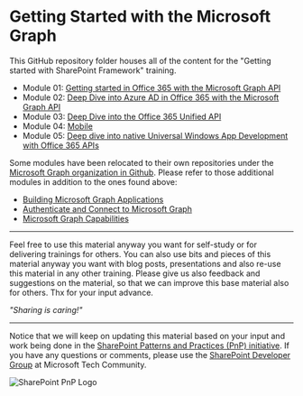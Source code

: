 # Getting Started with the Microsoft Graph

This GitHub repository folder houses all of the content for the "Getting started with SharePoint Framework" training.

- Module 01: [Getting started in Office 365 with the Microsoft Graph API](./01%20Getting%20started%20in%20Office%20365%20with%20the%20Microsoft%20Graph%20API)
- Module 02: [Deep Dive into Azure AD in Office 365 with the Microsoft Graph API](02%20Deep%20Dive%20into%20Azure%20AD%20in%20Office%20365%20with%20the%20Microsoft%20Graph%20API)
- Module 03: [Deep Dive into the Office 365 Unified API](03%20Deep%20Dive%20into%20the%20Office%20365%20Unified%20API)
- Module 04: [Mobile](04%20Mobile)
- Module 05: [Deep dive into native Universal Windows App Development with Office 365 APIs](05%20Deep%20dive%20into%20native%20Universal%20Windows%20App%20Development%20with%20Office%20365%20APIs)

Some modules have been relocated to their own repositories under the [Microsoft Graph organization in Github](https://github.com/microsoftgraph). Please refer to those additional modules in addition to the ones found above:

- [Building Microsoft Graph Applications](https://github.com/microsoftgraph/msgraph-training-building-apps)
- [Authenticate and Connect to Microsoft Graph](https://github.com/microsoftgraph/msgraph-training-authentication)
- [Microsoft Graph Capabilities](https://github.com/microsoftgraph/msgraph-training-webhooks-customdata-insights)

----------

Feel free to use this material anyway you want for self-study or for delivering trainings for others. You can also use bits and pieces of this material anyway you want with blog posts, presentations and also re-use this material in any other training. Please give us also feedback and suggestions on the material, so that we can improve this base material also for others. Thx for your input advance. 

*"Sharing is caring!"*

----------

Notice that we will keep on updating this material based on your input and work being done in the [SharePoint Patterns and Practices (PnP) initiative](http://aka.ms/sppnp). If you have any questions or comments, please use the [SharePoint Developer Group](http://aka.ms/sppnp-community) at Microsoft Tech Community.

![SharePoint PnP Logo](https://devofficecdn.azureedge.net/media/Default/PnP/sppnp.png)